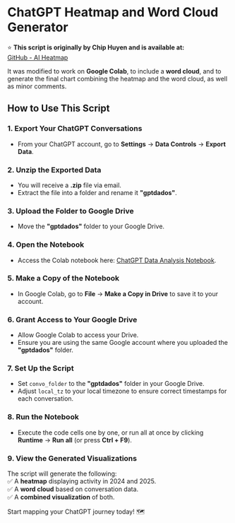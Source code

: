 # ChatGPT Heatmap and Word Cloud Generator  

⭐ **This script is originally by Chip Huyen and is available at:**  
[GitHub - AI Heatmap](https://github.com/chiphuyen/aie-book/blob/main/scripts/ai-heatmap.ipynb)  

It was modified to work on **Google Colab**, to include a **word cloud**, and to generate the final chart combining the heatmap and the word cloud, as well as minor comments.  

## How to Use This Script  

### 1. Export Your ChatGPT Conversations  
- From your ChatGPT account, go to **Settings** → **Data Controls** → **Export Data**.  

### 2. Unzip the Exported Data  
- You will receive a **.zip** file via email.  
- Extract the file into a folder and rename it **"gptdados"**.  

### 3. Upload the Folder to Google Drive  
- Move the **"gptdados"** folder to your Google Drive.  

### 4. Open the Notebook  
- Access the Colab notebook here: [ChatGPT Data Analysis Notebook](https://colab.research.google.com/drive/1Pov2RkI_71xiQe_kOAO9-_s39HCqBzuG?usp=sharing).

### 5. Make a Copy of the Notebook  
- In Google Colab, go to **File** → **Make a Copy in Drive** to save it to your account.  

### 6. Grant Access to Your Google Drive  
- Allow Google Colab to access your Drive.  
- Ensure you are using the same Google account where you uploaded the **"gptdados"** folder.  

### 7. Set Up the Script  
- Set `convo_folder` to the **"gptdados"** folder in your Google Drive.  
- Adjust `local_tz` to your local timezone to ensure correct timestamps for each conversation.  

### 8. Run the Notebook  
- Execute the code cells one by one, or run all at once by clicking **Runtime** → **Run all** (or press **Ctrl + F9**).  

### 9. View the Generated Visualizations  
The script will generate the following:  
✅ A **heatmap** displaying activity in 2024 and 2025.  
✅ A **word cloud** based on conversation data.  
✅ A **combined visualization** of both.  

Start mapping your ChatGPT journey today! 🗺️
